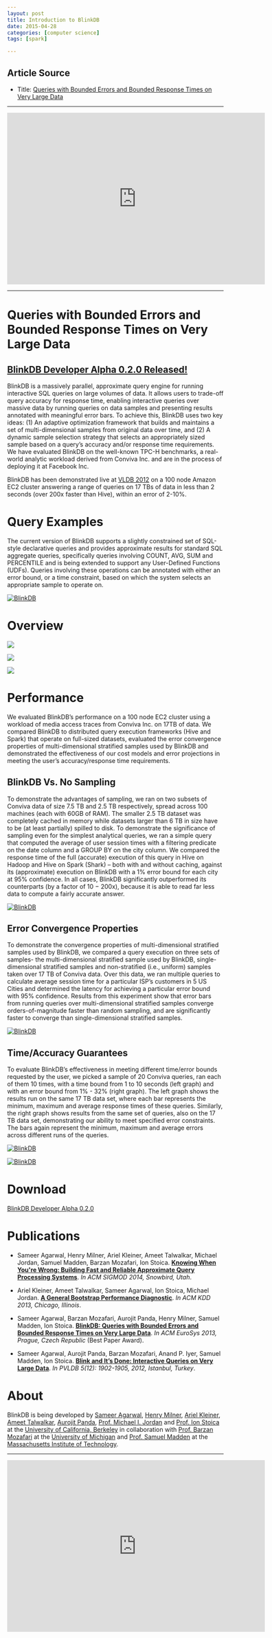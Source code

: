 ```yaml
---
layout: post
title: Introduction to BlinkDB 
date: 2015-04-28
categories: [computer science]
tags: [spark]

---
```


## Article Source
* Title: [Queries with Bounded Errors and Bounded Response Times on Very Large Data](http://blinkdb.org)

---

<iframe width="600" height="400" src="https://www.youtube.com/embed/Pc8_EM9PKqY" frameborder="0" allowfullscreen></iframe>


---

# Queries with Bounded Errors and Bounded Response Times on Very Large Data

## [BlinkDB Developer Alpha 0.2.0 Released!](https://github.com/sameeragarwal/blinkdb)

BlinkDB is a massively parallel, approximate query engine for running
interactive SQL queries on large volumes of data. It allows users to
trade-off query accuracy for response time, enabling interactive queries
over massive data by running queries on data samples and presenting
results annotated with meaningful error bars. To achieve this, BlinkDB
uses two key ideas: (1) An adaptive optimization framework that builds
and maintains a set of multi-dimensional samples from original data over
time, and (2) A dynamic sample selection strategy that selects an
appropriately sized sample based on a query’s accuracy and/or response
time requirements. We have evaluated BlinkDB on the well-known TPC-H
benchmarks, a real-world analytic workload derived from Conviva Inc. and
are in the process of deploying it at Facebook Inc. 

 BlinkDB has been demonstrated live at [VLDB
2012](http://www.vldb2012.org/) on a 100 node Amazon EC2 cluster
answering a range of queries on 17 TBs of data in less than 2 seconds
(over 200x faster than Hive), within an error of 2-10%.

Query Examples
==============

The current version of BlinkDB supports a slightly constrained set of SQL-style declarative queries and provides approximate results for standard SQL aggregate queries, specifically queries involving COUNT, AVG, SUM and PERCENTILE and is being extended to support any User-Defined Functions (UDFs). Queries involving these operations can be annotated with either an error bound, or a time constraint, based on which the system selects an appropriate sample to operate on.

[![BlinkDB](http://blinkdb.org/figures/example2.png)](http://blinkdb.org/figures/example2.png)

Overview
========

[![](http://blinkdb.org/figures/overview1a.png)](http://blinkdb.org/figures/overview1a.png)

[![](http://blinkdb.org/figures/overview2a.png)](http://blinkdb.org/figures/overview2a.png)

[![](http://blinkdb.org/figures/overview3a.png)](http://blinkdb.org/figures/overview3a.png)


Performance
===========

We evaluated BlinkDB’s performance on a 100 node EC2 cluster using a workload of media access traces from Conviva Inc. on 17TB of data. We compared BlinkDB to distributed query execution frameworks (Hive and Spark) that operate on full-sized datasets, evaluated the error convergence properties of multi-dimensional stratified samples used by BlinkDB and demonstrated the effectiveness of our cost models and error projections in meeting the user’s accuracy/response time requirements.


BlinkDB Vs. No Sampling
-----------------------

To demonstrate the advantages of sampling, we ran on two subsets of Conviva data of size 7.5 TB and 2.5 TB respectively, spread across 100 machines (each with 60GB of RAM). The smaller 2.5 TB dataset was completely cached in memory while datasets larger than 6 TB in size have to be (at least partially) spilled to disk. To demonstrate the significance of sampling even for the simplest analytical queries, we ran a simple query that computed the average of user session times with a filtering predicate on the date column and a GROUP BY on the city column. We compared the response time of the full (accurate) execution of this query in Hive on Hadoop and Hive on Spark (Shark) – both with and without caching, against its (approximate) execution on BlinkDB with a 1% error bound for each city at 95% confidence. In all cases, BlinkDB significantly outperformed its counterparts (by a factor of 10 − 200x), because it is able to read far less data to compute a fairly accurate answer.

[![BlinkDB](http://blinkdb.org/figures/1.png)](http://blinkdb.org/figures/1.png)

Error Convergence Properties
----------------------------
To demonstrate the convergence properties of multi-dimensional stratified samples used by BlinkDB, we compared a query execution on three sets of samples- the multi-dimensional stratified sample used by BlinkDB, single-dimensional stratified samples and non-stratified (i.e., uniform) samples taken over 17 TB of Conviva data. Over this data, we ran multiple queries to calculate average session time for a particular ISP’s customers in 5 US Cities and determined the latency for achieving a particular error bound with 95% confidence. Results from this experiment show that error bars from running queries over multi-dimensional stratified samples converge orders-of-magnitude faster than random sampling, and are significantly faster to converge than single-dimensional stratified samples.

[![BlinkDB](http://blinkdb.org/figures/2.png)](http://blinkdb.org/figures/2.png)

Time/Accuracy Guarantees
------------------------
To evaluate BlinkDB’s effectiveness in meeting different time/error bounds requested by the user, we picked a sample of 20 Conviva queries, ran each of them 10 times, with a time bound from 1 to 10 seconds (left graph) and with an error bound from 1% - 32% (right graph). The left graph shows the results run on the same 17 TB data set, where each bar represents the minimum, maximum and average response times of these queries. Similarly, the right graph shows results from the same set of queries, also on the 17 TB data set, demonstrating our ability to meet specified error constraints. The bars again represent the minimum, maximum and average errors across different runs of the queries.


[![BlinkDB](http://blinkdb.org/figures/3.png)](http://blinkdb.org/figures/3.png)

[![BlinkDB](http://blinkdb.org/figures/4.png)](http://blinkdb.org/figures/4.png)

Download
========

[BlinkDB Developer Alpha 0.2.0](https://github.com/sameeragarwal/blinkdb)

Publications
============

* Sameer Agarwal, Henry Milner, Ariel Kleiner, Ameet Talwalkar, Michael Jordan, Samuel Madden, Barzan Mozafari, Ion Stoica. **[Knowing When You're Wrong: Building Fast and Reliable Approximate Query Processing Systems](http://www.cs.berkeley.edu/~sameerag/mod282-agarwal.pdf)**. *In ACM SIGMOD 2014, Snowbird, Utah*.

* Ariel Kleiner, Ameet Talwalkar, Sameer Agarwal, Ion Stoica, Michael Jordan. **[A General Bootstrap Performance Diagnostic](http://www.cs.berkeley.edu/~sameerag/boot_diag_kdd.pdf)**. *In ACM KDD 2013, Chicago, Illinois*.

* Sameer Agarwal, Barzan Mozafari, Aurojit Panda, Henry Milner, Samuel Madden, Ion Stoica. **[BlinkDB: Queries with Bounded Errors and Bounded Response Times on Very Large Data](http://www.cs.berkeley.edu/~sameerag/blinkdb_eurosys13.pdf)**. *In ACM EuroSys 2013, Prague, Czech Republic* (Best Paper Award).

* Sameer Agarwal, Aurojit Panda, Barzan Mozafari, Anand P. Iyer, Samuel Madden, Ion Stoica. **[Blink and It’s Done: Interactive Queries on Very Large Data](http://www.cs.berkeley.edu/~sameerag/blinkdb_vldb12_demo.pdf)**. *In PVLDB 5(12): 1902-1905, 2012, Istanbul, Turkey*.


About
=====

BlinkDB is being developed by [Sameer Agarwal](http://www.cs.berkeley.edu/~sameerag/), [Henry Milner](https://amplab.cs.berkeley.edu/author/henrym/), [Ariel Kleiner](https://amplab.cs.berkeley.edu/author/akleiner/), [Ameet Talwalkar](http://www.cs.berkeley.edu/~ameet/), [Aurojit Panda](http://www.eecs.berkeley.edu/~apanda/), [Prof. Michael I. Jordan](http://www.cs.berkeley.edu/~jordan/) and [Prof. Ion Stoica](http://www.cs.berkeley.edu/~istoica) at the [University of California, Berkeley](http://www.eecs.berkeley.edu/) in collaboration with [Prof. Barzan Mozafari](http://web.eecs.umich.edu/~mozafari/) at the [University of Michigan](http://umich.edu/) and [Prof. Samuel Madden](http://db.lcs.mit.edu/madden/) at the [Massachusetts Institute of Technology](http://www.csail.mit.edu/). 

---

<iframe width="600" height="400" src="https://www.youtube.com/embed/WoTTbdk0kCA" frameborder="0" allowfullscreen></iframe>